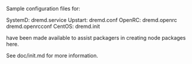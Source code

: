 Sample configuration files for:

SystemD: dremd.service
Upstart: dremd.conf
OpenRC:  dremd.openrc
         dremd.openrcconf
CentOS:  dremd.init

have been made available to assist packagers in creating node packages here.

See doc/init.md for more information.
